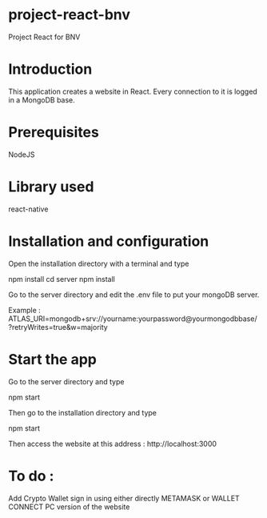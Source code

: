 # project-react-bnv
Project React for BNV

# Introduction 
This application creates a website in React. 
Every connection to it is logged in a MongoDB base. 

# Prerequisites
NodeJS

# Library used
react-native

# Installation and configuration
Open the installation directory with a terminal and type 

npm install 
cd server
npm install 

Go to the server directory and edit the .env file to put your mongoDB server. 

Example : ATLAS_URI=mongodb+srv://yourname:yourpassword@yourmongodbbase/?retryWrites=true&w=majority

# Start the app
Go to the server directory and type 

npm start

Then go to the installation directory and type 

npm start

Then access the website at this address : http://localhost:3000

# To do : 

Add Crypto Wallet sign in using either directly METAMASK or WALLET CONNECT
PC version of the website

